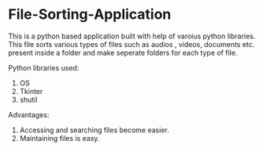 # File-Sorting-Application

This is a python based application built with help of varoius python libraries.
This file sorts various types of files such as audios , videos, documents etc. present inside a folder and make seperate folders for each type of file.




Python libraries used:

1. OS
2. Tkinter
3. shutil



Advantages:

1. Accessing and searching files become easier.
2. Maintaining files is easy. 

